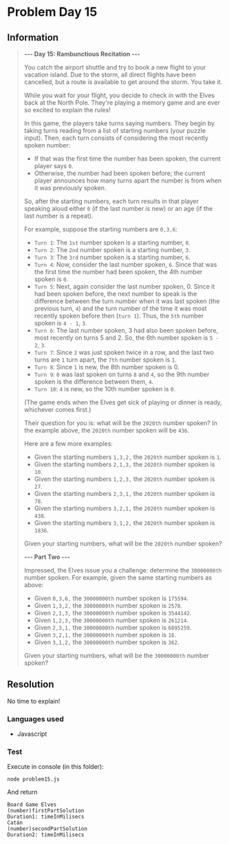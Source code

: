 # Problem Day 15

## Information

<blockquote>

__--- Day 15: Rambunctious Recitation ---__

You catch the airport shuttle and try to book a new flight to your vacation island. Due to the storm, all direct flights have been cancelled, but a route is available to get around the storm. You take it.

While you wait for your flight, you decide to check in with the Elves back at the North Pole. They're playing a memory game and are ever so excited to explain the rules!

In this game, the players take turns saying numbers. They begin by taking turns reading from a list of starting numbers (your puzzle input). Then, each turn consists of considering the most recently spoken number:

- If that was the first time the number has been spoken, the current player says `0`.
- Otherwise, the number had been spoken before; the current player announces how many turns apart the number is from when it was previously spoken.

So, after the starting numbers, each turn results in that player speaking aloud either `0` (if the last number is new) or an age (if the last number is a repeat).

For example, suppose the starting numbers are `0,3,6`:

- `Turn 1`: The `1st` number spoken is a starting number, `0`.
- `Turn 2`: The `2nd` number spoken is a starting number, `3`.
- `Turn 3`: The `3rd` number spoken is a starting number, `6`.
- `Turn 4`: Now, consider the last number spoken, `6`. Since that was the first time the number had been spoken, the 4th number spoken is `0`.
- `Turn 5`: Next, again consider the last number spoken, 0. Since it had been spoken before, the next number to speak is the difference between the turn number when it was last spoken (the previous turn, `4`) and the turn number of the time it was most recently spoken before then (`turn 1`). Thus, the `5th` number spoken is `4 - 1`, `3`.
- `Turn 6`: The last number spoken, 3 had also been spoken before, most recently on turns 5 and 2. So, the 6th number spoken is `5 - 2`, `3`.
- `Turn 7`: Since `3` was just spoken twice in a row, and the last two turns are `1` turn apart, the `7th` number spoken is `1`.
- `Turn 8`: Since `1` is new, the 8th number spoken is 0.
- `Turn 9`: `0` was last spoken on turns `8` and `4`, so the 9th number spoken is the difference between them, `4`.
- `Turn 10`: `4` is new, so the 10th number spoken is `0`.

(The game ends when the Elves get sick of playing or dinner is ready, whichever comes first.)

Their question for you is: what will be the `2020th` number spoken? In the example above, the `2020th` number spoken will be `436`.

Here are a few more examples:

- Given the starting numbers `1,3,2,` the `2020th` number spoken is `1`.
- Given the starting numbers `2,1,3,` the `2020th` number spoken is `10`.
- Given the starting numbers `1,2,3,` the `2020th` number spoken is `27`.
- Given the starting numbers `2,3,1,` the `2020th` number spoken is `78`.
- Given the starting numbers `3,2,1,` the `2020th` number spoken is `438`.
- Given the starting numbers `3,1,2,` the `2020th` number spoken is `1836`.

Given your starting numbers, what will be the `2020th` number spoken?

__--- Part Two ---__

Impressed, the Elves issue you a challenge: determine the `30000000th` number spoken. For example, given the same starting numbers as above:

- Given `0,3,6,` the `30000000th` number spoken is `175594`.
- Given `1,3,2,` the `30000000th` number spoken is `2578`.
- Given `2,1,3,` the `30000000th` number spoken is `3544142`.
- Given `1,2,3,` the `30000000th` number spoken is `261214`.
- Given `2,3,1,` the `30000000th` number spoken is `6895259`.
- Given `3,2,1,` the `30000000th` number spoken is `18`.
- Given `3,1,2,` the `30000000th` number spoken is `362`.

Given your starting numbers, what will be the `30000000th` number spoken?


</blockquote>

## Resolution

No time to explain!

### Languages used
- Javascript

### Test

Execute in console (in this folder):
```
node problem15.js
```

And return
```
Board Game Elves
(number)firstPartSolution
Duration1: timeInMilisecs
Catán
(number)secondPartSolution
Duration2: timeInMilisecs
```